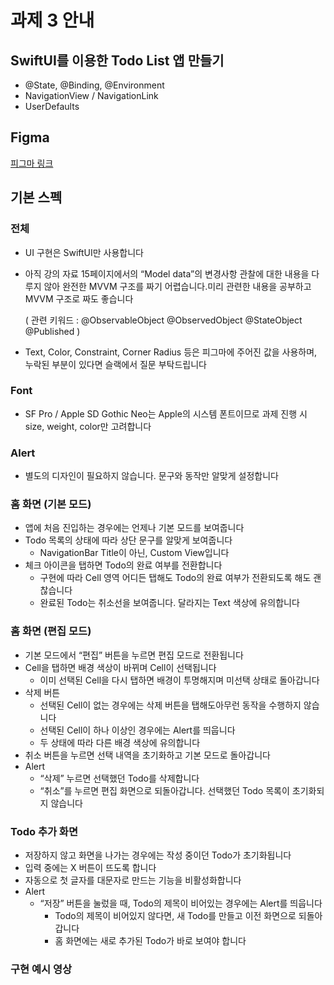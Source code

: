 # 과제 3 안내
## SwiftUI를 이용한 Todo List 앱 만들기
- @State, @Binding, @Environment
- NavigationView / NavigationLink
- UserDefaults

## Figma
[피그마 링크](https://www.figma.com/design/KIqzrz8a5TtwcrhbDkLRHH/iOS-Seminar-(Design)?node-id=1087-447)

## 기본 스펙
### 전체
- UI 구현은 SwiftUI만 사용합니다
- 아직 강의 자료 15페이지에서의 “Model data”의 변경사항 관찰에 대한 내용을 다루지 않아 완전한 MVVM 구조를 짜기 어렵습니다.미리 관련한 내용을 공부하고 MVVM 구조로 짜도 좋습니다 

  ( 관련 키워드 : @ObservableObject @ObservedObject @StateObject @Published )

- Text, Color, Constraint, Corner Radius 등은 피그마에 주어진 값을 사용하며, 누락된 부분이 있다면 슬랙에서 질문 부탁드립니다

### Font
- SF Pro / Apple SD Gothic Neo는 Apple의 시스템 폰트이므로 과제 진행 시 size, weight, color만 고려합니다

### Alert
- 별도의 디자인이 필요하지 않습니다. 문구와 동작만 알맞게 설정합니다

### 홈 화면 (기본 모드)
- 앱에 처음 진입하는 경우에는 언제나 기본 모드를 보여줍니다
- Todo 목록의 상태에 따라 상단 문구를 알맞게 보여줍니다
  - NavigationBar Title이 아닌, Custom View입니다
- 체크 아이콘을 탭하면 Todo의 완료 여부를 전환합니다
  - 구현에 따라 Cell 영역 어디든 탭해도 Todo의 완료 여부가 전환되도록 해도 괜찮습니다
  - 완료된 Todo는 취소선을 보여줍니다. 달라지는 Text 색상에 유의합니다

### 홈 화면 (편집 모드)
- 기본 모드에서 “편집” 버튼을 누르면 편집 모드로 전환됩니다
- Cell을 탭하면 배경 색상이 바뀌며 Cell이 선택됩니다
  - 이미 선택된 Cell을 다시 탭하면 배경이 투명해지며 미선택 상태로 돌아갑니다
- 삭제 버튼
  - 선택된 Cell이 없는 경우에는 삭제 버튼을 탭해도아무런 동작을 수행하지 않습니다
  - 선택된 Cell이 하나 이상인 경우에는 Alert를 띄웁니다
  - 두 상태에 따라 다른 배경 색상에 유의합니다
- 취소 버튼을 누르면 선택 내역을 초기화하고 기본 모드로 돌아갑니다
- Alert
  - “삭제” 누르면 선택했던 Todo를 삭제합니다
  - “취소”를 누르면 편집 화면으로 되돌아갑니다. 선택했던 Todo 목록이 초기화되지 않습니다

### Todo 추가 화면
- 저장하지 않고 화면을 나가는 경우에는 작성 중이던 Todo가 초기화됩니다
- 입력 중에는 X 버튼이 뜨도록 합니다
- 자동으로 첫 글자를 대문자로 만드는 기능을 비활성화합니다
- Alert
  - “저장” 버튼을 눌렀을 때, Todo의 제목이 비어있는 경우에는 Alert를 띄웁니다
    - Todo의 제목이 비어있지 않다면, 새 Todo를 만들고 이전 화면으로 되돌아갑니다
    - 홈 화면에는 새로 추가된 Todo가 바로 보여야 합니다

### 구현 예시 영상
